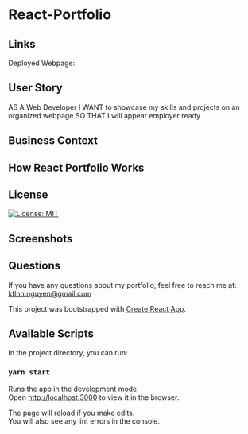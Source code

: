 # React-Portfolio

## Links
Deployed Webpage: 

## User Story
AS A Web Developer
I WANT to showcase my skills and projects on an organized webpage
SO THAT I will appear employer ready

## Business Context

## How React Portfolio Works


## License
[![License: MIT](https://img.shields.io/badge/License-MIT-yellow.svg)](https://opensource.org/licenses/MIT)

## Screenshots


## Questions
If you have any questions about my portfolio, feel free to reach me at: ktlnn.nguyen@gmail.com


This project was bootstrapped with [Create React App](https://github.com/facebook/create-react-app).

## Available Scripts

In the project directory, you can run:

### `yarn start`

Runs the app in the development mode.<br />
Open [http://localhost:3000](http://localhost:3000) to view it in the browser.

The page will reload if you make edits.<br />
You will also see any lint errors in the console.

